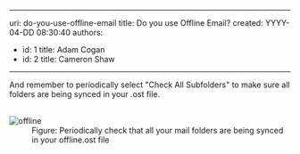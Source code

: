 

---
uri: do-you-use-offline-email
title: Do you use Offline Email?
created: YYYY-04-DD 08:30:40
authors:
  - id: 1
    title: Adam Cogan
  - id: 2
    title: Cameron Shaw
---




<span class='intro'> ​​And remember to periodically select &quot;Check All Subfolders&quot; to make sure all folders are being synced in your .ost file.<br>
<br>
 </span>

<dl class="image"><dt><img src="/PublishingImages/offline.JPG" alt="offline" /></dt><dd>Figure&#58; Periodically check that all your mail folders are being synced in your offline.ost file </dd> </dl>


